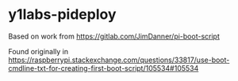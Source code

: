 # y1labs-pideploy

Based on work from https://gitlab.com/JimDanner/pi-boot-script

Found originally in https://raspberrypi.stackexchange.com/questions/33817/use-boot-cmdline-txt-for-creating-first-boot-script/105534#105534
